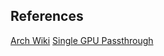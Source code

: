 ## References

[Arch Wiki](https://wiki.archlinux.org/title/PCI_passthrough_via_OVMF)
[Single GPU Passthrough](https://gitlab.com/risingprismtv/single-gpu-passthrough)
